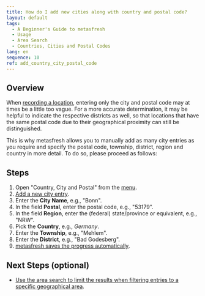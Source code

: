 ```yaml
---
title: How do I add new cities along with country and postal code?
layout: default
tags:
  - A Beginner's Guide to metasfresh
  - Usage
  - Area Search
  - Countries, Cities and Postal Codes
lang: en
sequence: 10
ref: add_country_city_postal_code
---
```


## Overview
When [recording a location](Add_address_tab), entering only the city and postal code may at times be a little too vague. For a more accurate determination, it may be helpful to indicate the respective districts as well, so that locations that have the same postal code due to their geographical proximity can still be distinguished.

This is why metasfresh allows you to manually add as many city entries as you require and specify the postal code, township, district, region and country in more detail. To do so, please proceed as follows:

## Steps
1. Open "Country, City and Postal" from the [menu](Menu).
1. [Add a new city entry](New_Record_Window).
1. Enter the **City Name**, e.g., "Bonn".
1. In the field **Postal**, enter the postal code, e.g., "53179".
1. In the field **Region**, enter the (federal) state/province or equivalent, e.g., "NRW".
1. Pick the **Country**, e.g., *Germany*.
1. Enter the **Township**, e.g., "Mehlem".
1. Enter the **District**, e.g., "Bad Godesberg".
1. [metasfresh saves the progress automatically](Saveindicator).

## Next Steps (optional)
- [Use the area search to limit the results when filtering entries to a specific geographical area](Area_search_geocoding).
